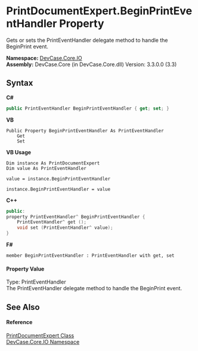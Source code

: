 # PrintDocumentExpert.BeginPrintEventHandler Property 
 

Gets or sets the PrintEventHandler delegate method to handle the BeginPrint event.

**Namespace:**&nbsp;<a href="N_DevCase_Core_IO">DevCase.Core.IO</a><br />**Assembly:**&nbsp;DevCase.Core (in DevCase.Core.dll) Version: 3.3.0.0 (3.3)

## Syntax

**C#**<br />
``` C#
public PrintEventHandler BeginPrintEventHandler { get; set; }
```

**VB**<br />
``` VB
Public Property BeginPrintEventHandler As PrintEventHandler
	Get
	Set
```

**VB Usage**<br />
``` VB Usage
Dim instance As PrintDocumentExpert
Dim value As PrintEventHandler

value = instance.BeginPrintEventHandler

instance.BeginPrintEventHandler = value
```

**C++**<br />
``` C++
public:
property PrintEventHandler^ BeginPrintEventHandler {
	PrintEventHandler^ get ();
	void set (PrintEventHandler^ value);
}
```

**F#**<br />
``` F#
member BeginPrintEventHandler : PrintEventHandler with get, set

```


#### Property Value
Type: PrintEventHandler<br />The PrintEventHandler delegate method to handle the BeginPrint event.

## See Also


#### Reference
<a href="T_DevCase_Core_IO_PrintDocumentExpert">PrintDocumentExpert Class</a><br /><a href="N_DevCase_Core_IO">DevCase.Core.IO Namespace</a><br />